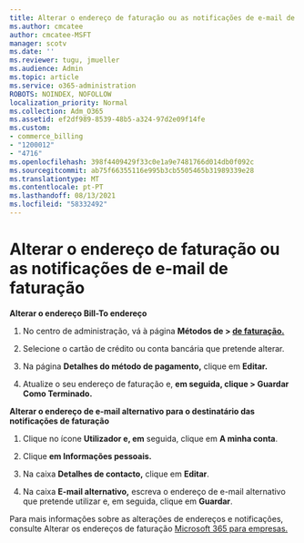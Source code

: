 ```yaml
---
title: Alterar o endereço de faturação ou as notificações de e-mail de faturação
ms.author: cmcatee
author: cmcatee-MSFT
manager: scotv
ms.date: ''
ms.reviewer: tugu, jmueller
ms.audience: Admin
ms.topic: article
ms.service: o365-administration
ROBOTS: NOINDEX, NOFOLLOW
localization_priority: Normal
ms.collection: Adm_O365
ms.assetid: ef2df989-8539-48b5-a324-97d2e09f14fe
ms.custom:
- commerce_billing
- "1200012"
- "4716"
ms.openlocfilehash: 398f4409429f33c0e1a9e7481766d014db0f092c
ms.sourcegitcommit: ab75f66355116e995b3cb5505465b31989339e28
ms.translationtype: MT
ms.contentlocale: pt-PT
ms.lasthandoff: 08/13/2021
ms.locfileid: "58332492"
---
```

# <a name="change-billing-address-or-billing-email-notifications"></a>Alterar o endereço de faturação ou as notificações de e-mail de faturação

**Alterar o endereço Bill-To endereço**

1. No centro de administração, vá à página **Métodos de > [de faturação.](https://go.microsoft.com/fwlink/p/?linkid=2018806)**

2. Selecione o cartão de crédito ou conta bancária que pretende alterar.

3. Na página **Detalhes do método de pagamento,** clique em **Editar.**

4. Atualize o seu endereço de faturação e, **em seguida, clique > Guardar Como Terminado.**

**Alterar o endereço de e-mail alternativo para o destinatário das notificações de faturação** 

1. Clique no ícone **Utilizador e, em** seguida, clique em **A minha conta**.

2. Clique **em Informações pessoais.**

3. Na caixa **Detalhes de contacto,** clique em **Editar**.

4. Na caixa **E-mail alternativo,** escreva o endereço de e-mail alternativo que pretende utilizar e, em seguida, clique em **Guardar**.

Para mais informações sobre as alterações de endereços e notificações, consulte Alterar os endereços de faturação [Microsoft 365 para empresas.](https://docs.microsoft.com/microsoft-365/commerce/billing-and-payments/change-your-billing-addresses)

